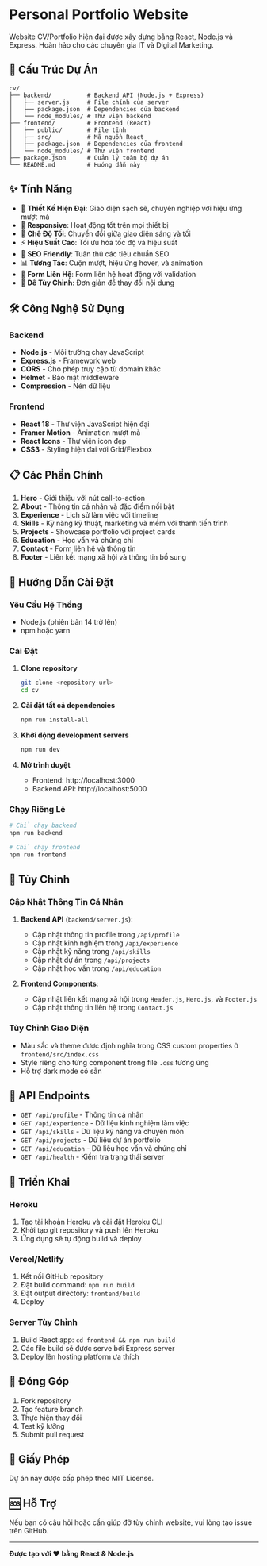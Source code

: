 # Personal Portfolio Website

<!-- Trigger workflow -->

Website CV/Portfolio hiện đại được xây dựng bằng React, Node.js và Express. Hoàn hảo cho các chuyên gia IT và Digital Marketing.

## 📁 Cấu Trúc Dự Án

```
cv/
├── backend/          # Backend API (Node.js + Express)
│   ├── server.js     # File chính của server
│   ├── package.json  # Dependencies của backend
│   └── node_modules/ # Thư viện backend
├── frontend/         # Frontend (React)
│   ├── public/       # File tĩnh
│   ├── src/          # Mã nguồn React
│   ├── package.json  # Dependencies của frontend
│   └── node_modules/ # Thư viện frontend
├── package.json      # Quản lý toàn bộ dự án
└── README.md         # Hướng dẫn này
```

## ✨ Tính Năng

- 🎨 **Thiết Kế Hiện Đại**: Giao diện sạch sẽ, chuyên nghiệp với hiệu ứng mượt mà
- 📱 **Responsive**: Hoạt động tốt trên mọi thiết bị
- 🌙 **Chế Độ Tối**: Chuyển đổi giữa giao diện sáng và tối
- ⚡ **Hiệu Suất Cao**: Tối ưu hóa tốc độ và hiệu suất
- 🎯 **SEO Friendly**: Tuân thủ các tiêu chuẩn SEO
- 📊 **Tương Tác**: Cuộn mượt, hiệu ứng hover, và animation
- 📝 **Form Liên Hệ**: Form liên hệ hoạt động với validation
- 🔧 **Dễ Tùy Chỉnh**: Đơn giản để thay đổi nội dung

## 🛠️ Công Nghệ Sử Dụng

### Backend

- **Node.js** - Môi trường chạy JavaScript
- **Express.js** - Framework web
- **CORS** - Cho phép truy cập từ domain khác
- **Helmet** - Bảo mật middleware
- **Compression** - Nén dữ liệu

### Frontend

- **React 18** - Thư viện JavaScript hiện đại
- **Framer Motion** - Animation mượt mà
- **React Icons** - Thư viện icon đẹp
- **CSS3** - Styling hiện đại với Grid/Flexbox

## 📋 Các Phần Chính

1. **Hero** - Giới thiệu với nút call-to-action
2. **About** - Thông tin cá nhân và đặc điểm nổi bật
3. **Experience** - Lịch sử làm việc với timeline
4. **Skills** - Kỹ năng kỹ thuật, marketing và mềm với thanh tiến trình
5. **Projects** - Showcase portfolio với project cards
6. **Education** - Học vấn và chứng chỉ
7. **Contact** - Form liên hệ và thông tin
8. **Footer** - Liên kết mạng xã hội và thông tin bổ sung

## 🚀 Hướng Dẫn Cài Đặt

### Yêu Cầu Hệ Thống

- Node.js (phiên bản 14 trở lên)
- npm hoặc yarn

### Cài Đặt

1. **Clone repository**

   ```bash
   git clone <repository-url>
   cd cv
   ```

2. **Cài đặt tất cả dependencies**

   ```bash
   npm run install-all
   ```

3. **Khởi động development servers**

   ```bash
   npm run dev
   ```

4. **Mở trình duyệt**
   - Frontend: http://localhost:3000
   - Backend API: http://localhost:5000

### Chạy Riêng Lẻ

```bash
# Chỉ chạy backend
npm run backend

# Chỉ chạy frontend
npm run frontend
```

## 🔧 Tùy Chỉnh

### Cập Nhật Thông Tin Cá Nhân

1. **Backend API** (`backend/server.js`):

   - Cập nhật thông tin profile trong `/api/profile`
   - Cập nhật kinh nghiệm trong `/api/experience`
   - Cập nhật kỹ năng trong `/api/skills`
   - Cập nhật dự án trong `/api/projects`
   - Cập nhật học vấn trong `/api/education`

2. **Frontend Components**:
   - Cập nhật liên kết mạng xã hội trong `Header.js`, `Hero.js`, và `Footer.js`
   - Cập nhật thông tin liên hệ trong `Contact.js`

### Tùy Chỉnh Giao Diện

- Màu sắc và theme được định nghĩa trong CSS custom properties ở `frontend/src/index.css`
- Style riêng cho từng component trong file `.css` tương ứng
- Hỗ trợ dark mode có sẵn

## 📡 API Endpoints

- `GET /api/profile` - Thông tin cá nhân
- `GET /api/experience` - Dữ liệu kinh nghiệm làm việc
- `GET /api/skills` - Dữ liệu kỹ năng và chuyên môn
- `GET /api/projects` - Dữ liệu dự án portfolio
- `GET /api/education` - Dữ liệu học vấn và chứng chỉ
- `GET /api/health` - Kiểm tra trạng thái server

## 🚀 Triển Khai

### Heroku

1. Tạo tài khoản Heroku và cài đặt Heroku CLI
2. Khởi tạo git repository và push lên Heroku
3. Ứng dụng sẽ tự động build và deploy

### Vercel/Netlify

1. Kết nối GitHub repository
2. Đặt build command: `npm run build`
3. Đặt output directory: `frontend/build`
4. Deploy

### Server Tùy Chỉnh

1. Build React app: `cd frontend && npm run build`
2. Các file build sẽ được serve bởi Express server
3. Deploy lên hosting platform ưa thích

## 🤝 Đóng Góp

1. Fork repository
2. Tạo feature branch
3. Thực hiện thay đổi
4. Test kỹ lưỡng
5. Submit pull request

## 📄 Giấy Phép

Dự án này được cấp phép theo MIT License.

## 🆘 Hỗ Trợ

Nếu bạn có câu hỏi hoặc cần giúp đỡ tùy chỉnh website, vui lòng tạo issue trên GitHub.

---

**Được tạo với ❤️ bằng React & Node.js**

